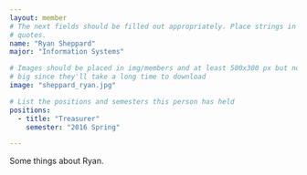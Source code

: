 ```yaml
---
layout: member
# The next fields should be filled out appropriately. Place strings in double 
# quotes.
name: "Ryan Sheppard"
major: "Information Systems"

# Images should be placed in img/members and at least 500x300 px but not too 
# big since they'll take a long time to download
image: "sheppard_ryan.jpg"

# List the positions and semesters this person has held
positions:
  - title: "Treasurer"
    semester: "2016 Spring"

---
```

Some things about Ryan.